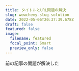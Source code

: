 ```yaml
---
title: タイトルとURL問題の解決
slug: wowchemy-slug-solution
date: 2022-05-06T20:37:39.678Z
draft: false
featured: false
image:
  filename: featured
  focal_point: Smart
  preview_only: false
---
```

前の記事の問題が解決した